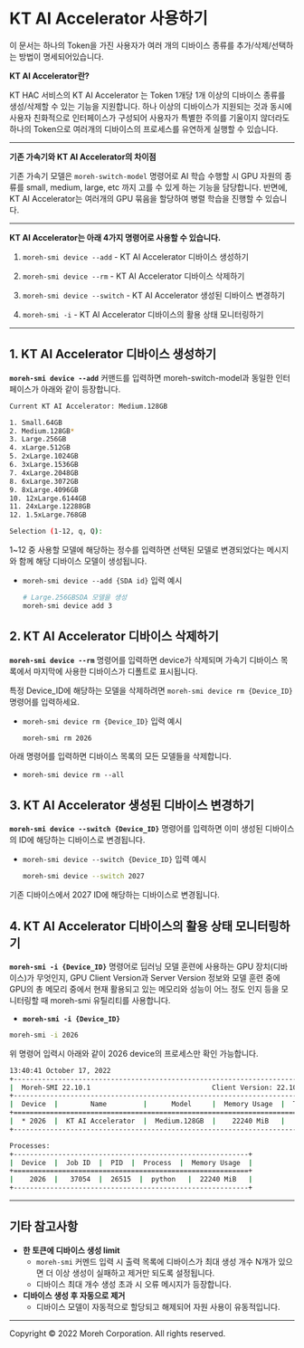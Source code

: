 # KT AI Accelerator 사용하기

이 문서는 하나의 Token을 가진 사용자가 여러 개의 디바이스 종류를 추가/삭제/선택하는 방법이 명세되어있습니다.

**KT AI Accelerator란?**

<aside>
KT HAC 서비스의 KT AI Accelerator 는 Token 1개당 1개 이상의 디바이스 종류를 생성/삭제할 수 있는 기능을 지원합니다. 하나 이상의 디바이스가 지원되는 것과 동시에 사용자 친화적으로 인터페이스가 구성되어 사용자가 특별한 주의를 기울이지 않더라도 하나의 Token으로 여러개의 디바이스의 프로세스를 유연하게 실행할 수 있습니다.
</aside>

---
**기존 가속기와 KT AI Accelerator의 차이점**

기존 가속기 모델은 `moreh-switch-model` 명령어로 AI 학습 수행할 시 GPU 자원의 종류를 small, medium, large, etc 까지 고를 수 있게 하는 기능을 담당합니다. 반면에, KT AI Accelerator는 여러개의 GPU 묶음을 할당하여 병렬 학습을 진행할 수 있습니다.

---

**KT AI Accelerator는 아래 4가지 명령어로 사용할 수 있습니다.**

1. `moreh-smi device --add` - KT AI Accelerator 디바이스 생성하기

2. `moreh-smi device --rm` - KT AI Accelerator 디바이스 삭제하기

3. `moreh-smi device --switch` - KT AI Accelerator 생성된 디바이스 변경하기

4. `moreh-smi -i` - KT AI Accelerator 디바이스의 활용 상태 모니터링하기

---

## 1. KT AI Accelerator 디바이스 생성하기

**`moreh-smi device --add`** 커맨드를 입력하면 moreh-switch-model과 동일한 인터페이스가 아래와 같이 등장합니다. 

```bash
Current KT AI Accelerator: Medium.128GB

1. Small.64GB
2. Medium.128GB*
3. Large.256GB
4. xLarge.512GB
5. 2xLarge.1024GB
6. 3xLarge.1536GB
7. 4xLarge.2048GB
8. 6xLarge.3072GB
9. 8xLarge.4096GB
10. 12xLarge.6144GB
11. 24xLarge.12288GB
12. 1.5xLarge.768GB

Selection (1-12, q, Q):
```

1~12 중 사용할 모델에 해당하는 정수를 입력하면 선택된 모델로 변경되었다는 메시지와 함께 해당 디바이스 모델이 생성됩니다.

- `moreh-smi device --add {SDA id}` 입력 예시
    
    ```bash
    # Large.256GBSDA 모델을 생성
    moreh-smi device add 3
    ```
    

## 2. KT AI Accelerator 디바이스 삭제하기

**`moreh-smi device --rm`** 명령어를 입력하면 device가 삭제되며 가속기 디바이스 목록에서 마지막에 사용한 디바이스가 디폴트로 표시됩니다.

특정 Device_ID에 해당하는 모델을 삭제하려면 `moreh-smi device rm {Device_ID}` 명령어를 입력하세요.

- `moreh-smi device rm {Device_ID}` 입력 예시
    
    ```bash
    moreh-smi rm 2026
    ```
    

아래 명령어를 입력하면 디바이스 목록의 모든 모델들을 삭제합니다.

- `moreh-smi device rm --all`

## 3. KT AI Accelerator 생성된 디바이스 변경하기

**`moreh-smi device --switch {Device_ID}`** 명령어를 입력하면 이미 생성된 디바이스의 ID에 해당하는 디바이스로 변경됩니다.

- `moreh-smi device --switch {Device_ID}` 입력 예시
    
    ```bash
    moreh-smi device --switch 2027
    ```
    

기존 디바이스에서 2027 ID에 해당하는 디바이스로 변경됩니다.

## 4. KT AI Accelerator 디바이스의 활용 상태 모니터링하기

**`moreh-smi -i {Device_ID}`** 명령어로 딥러닝 모델 훈련에 사용하는 GPU 장치(디바이스)가 무엇인지, GPU Client Version과 Server Version 정보와 모델 훈련 중에 GPU의 총 메모리 중에서 현재 활용되고 있는 메모리와 성능이 어느 정도 인지 등을 모니터링할 때 moreh-smi 유틸리티를 사용합니다.

- **`moreh-smi -i {Device_ID}`**

```bash
moreh-smi -i 2026
```

위 명령어 입력시 아래와 같이 2026 device의 프로세스만 확인 가능합니다.

```bash
13:40:41 October 17, 2022 
+---------------------------------------------------------------------------------------------------+
|  Moreh-SMI 22.10.1                              Client Version: 22.10.1  Server Version: 22.10.2  |
+---------------------------------------------------------------------------------------------------+
|  Device  |        Name         |      Model     |  Memory Usage  |  Total Memory  |  Utilization  |
+===================================================================================================+
|  * 2026  |  KT AI Accelerator  |  Medium.128GB  |    22240 MiB   |   131040 MiB   |  -            |
+---------------------------------------------------------------------------------------------------+

Processes:
+----------------------------------------------------------+
|  Device  |  Job ID  |  PID  |  Process  |  Memory Usage  |
+==========================================================+
|    2026  |   37054  |  26515  |  python   |  22240 MiB   |
+----------------------------------------------------------+
```

---

## 기타 참고사항

- **한 토큰에 디바이스 생성 limit**
    - `moreh-smi` 커멘드 입력 시 출력 목록에 디바이스가 최대 생성 개수 N개가 있으면 더 이상 생성이 실패하고 제거만 되도록 설정됩니다.
    - 디바이스 최대 개수 생성 초과 시 오류 메시지가 등장합니다.
- **디바이스 생성 후 자동으로 제거**
    - 디바이스 모델이 자동적으로 할당되고 해제되어 자원 사용이 유동적입니다.



---

Copyright © 2022 Moreh Corporation. All rights reserved.